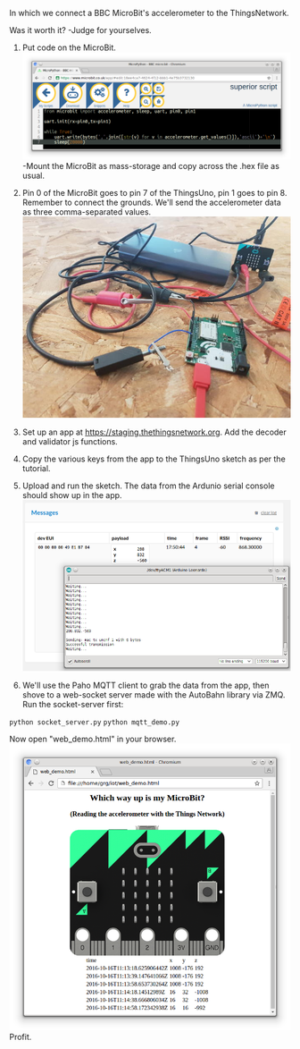 In which we connect a BBC MicroBit's accelerometer to the ThingsNetwork.

Was it worth it? -Judge for yourselves.

1. Put code on the MicroBit.
![microbitcode](/img/microbit_py.png)
-Mount the MicroBit as mass-storage and copy across the .hex file as usual.

2. Pin 0 of the MicroBit goes to pin 7 of the ThingsUno, pin 1 goes to pin 8. Remember to connect the grounds. We'll send the accelerometer data as three comma-separated values.
![spaghetti](/img/thingsmicrobit.jpg)

3. Set up an app at https://staging.thethingsnetwork.org. Add the decoder and validator js functions.

4. Copy the various keys from the app to the ThingsUno sketch as per the tutorial.

5. Upload and run the sketch. The data from the Ardunio serial console should show up in the app.
![itsalive](/img/thing_accel.png)

6. We'll use the Paho MQTT client to grab the data from the app, then shove to a web-socket server made with the AutoBahn library via ZMQ. Run the socket-server first:

`python socket_server.py` 
`python mqtt_demo.py`

Now open "web_demo.html" in your browser.
![internet_of_connected_root_shells](/img/net_of_trash.png)
Profit.




